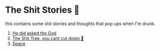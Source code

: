 # The Shit Stories 🥴
this contains some shit stories and thoughts that pop ups when I'm drunk. 
1. [He did asked the God](./he-asked-god.md)
1. [The Shit Tree, you cant cut down 🌳](./The-tree.md)
1. [Space](./nurung/space.md)